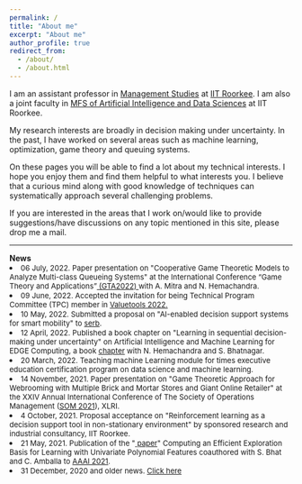 ```yaml
---
permalink: /
title: "About me"
excerpt: "About me"
author_profile: true
redirect_from:
  - /about/
  - /about.html
---
```



 <p>I am an assistant professor in <a href = "https://doms.iitr.ac.in/" target="_blank">Management Studies</a>  at <a href = "https://www.iitr.ac.in/" target="_blank">IIT Roorkee</a>. I am also a joint faculty in <a href = "https://www.iitr.ac.in/mfsdsai/" target="_blank">MFS of Artificial Intelligence and Data Sciences</a>  at IIT Roorkee. </p>

<p>My research interests are broadly in decision making under uncertainty. In the past, I have worked on several areas such as machine learning, optimization, game theory and queuing systems. </p>

<p>On these pages you will be able to find a lot about my technical interests. I hope you enjoy them and find them helpful to what interests you. I believe that a curious mind along with good knowledge of techniques can systematically approach several challenging problems. </p>

<p>If you are interested in the areas that I work on/would like to provide suggestions/have discussions on any topic mentioned in this site, please drop me  a mail.</p>

<hr>
<b>News</b>
<li> <font size="2">06 July, 2022. Paper presentation on "Cooperative Game Theoretic Models to Analyze Multi-class Queueing Systems" at the International Conference “Game Theory and Applications”<a href = "https://gta2022.spbu.ru/en/" target="_blank"> (GTA2022) </a> with A. Mitra and N. Hemachandra.</font></li>

<li> <font size="2">09 June, 2022. Accepted the invitation for being Technical Program Committee (TPC) member in <a href = "https://valuetools.eai-conferences.org/2022/" target="_blank">Valuetools 2022.</a></font></li>


<li> <font size="2">10 May, 2022. Submitted a proposal on "AI-enabled decision support systems for smart mobility" to <a href = "https://serbonline.in" target="_blank">serb</a>.</font></li>

<li> <font size="2">12 April, 2022. Published a book chapter on "Learning in sequential decision-making under uncertainty" on Artificial Intelligence and Machine Learning for EDGE Computing, a book <a href = "https://www.elsevier.com/books/artificial-intelligence-and-machine-learning-for-edge-computing/pandey/978-0-12-824054-0" target="_blank"> chapter</a> with N. Hemachandra and S. Bhatnagar.</font></li>


<li> <font size="2">20 March, 2022. Teaching machine Learning module for times executive education certification program on data science and machine learning.</font></li>

<li> <font size="2">14 November, 2021. Paper presentation on "Game Theoretic Approach for Webrooming with Multiple Brick and Mortar Stores and Giant Online Retailer" at the XXIV Annual International Conference of The Society of Operations Management (<a href = "https://acad.xlri.ac.in/conference/som-2020/" target="_blank">SOM 2021</a>), XLRI.</font></li>

<li> <font size="2">4 October, 2021. Proposal acceptance on "Reinforcement learning as a decision support tool in non-stationary environment" by sponsored research and industrial consultancy, IIT Roorkee.</font></li>


<li> <font size="2">21 May, 2021. Publication of the  "<a href = "https://www.aaai.org/AAAI21Papers/AAAI-6446.AmballaC.pdf" target="_blank"> paper</a>" Computing an Efficient Exploration Basis for Learning with Univariate Polynomial Features coauthored with S. Bhat and C. Amballa to <a href = "https://aaai.org/Conferences/AAAI-20/" target="_blank">AAAI 2021</a>.</font></li>



<li> <font size="2">31 December, 2020 and older news. <a href="/markdown/oldnews.html">Click here</a></font></li>
